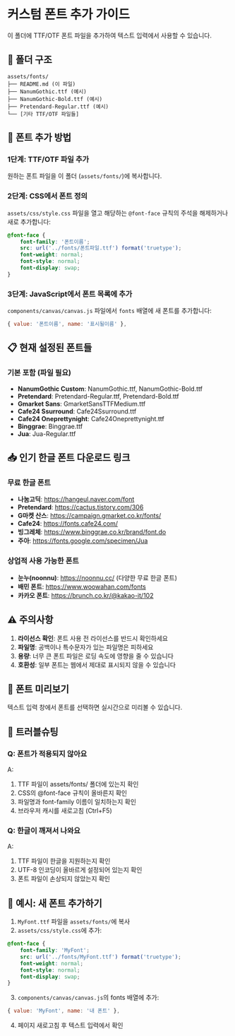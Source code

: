 # 커스텀 폰트 추가 가이드

이 폴더에 TTF/OTF 폰트 파일을 추가하여 텍스트 입력에서 사용할 수 있습니다.

## 📁 폴더 구조
```
assets/fonts/
├── README.md (이 파일)
├── NanumGothic.ttf (예시)
├── NanumGothic-Bold.ttf (예시)
├── Pretendard-Regular.ttf (예시)
└── [기타 TTF/OTF 파일들]
```

## 🔧 폰트 추가 방법

### 1단계: TTF/OTF 파일 추가
원하는 폰트 파일을 이 폴더 (`assets/fonts/`)에 복사합니다.

### 2단계: CSS에서 폰트 정의
`assets/css/style.css` 파일을 열고 해당하는 `@font-face` 규칙의 주석을 해제하거나 새로 추가합니다:

```css
@font-face {
    font-family: '폰트이름';
    src: url('../fonts/폰트파일.ttf') format('truetype');
    font-weight: normal;
    font-style: normal;
    font-display: swap;
}
```

### 3단계: JavaScript에서 폰트 목록에 추가
`components/canvas/canvas.js` 파일에서 `fonts` 배열에 새 폰트를 추가합니다:

```javascript
{ value: '폰트이름', name: '표시될이름' },
```

## 📋 현재 설정된 폰트들

### 기본 포함 (파일 필요)
- **NanumGothic Custom**: NanumGothic.ttf, NanumGothic-Bold.ttf
- **Pretendard**: Pretendard-Regular.ttf, Pretendard-Bold.ttf
- **Gmarket Sans**: GmarketSansTTFMedium.ttf
- **Cafe24 Ssurround**: Cafe24Ssurround.ttf
- **Cafe24 Oneprettynight**: Cafe24Oneprettynight.ttf
- **Binggrae**: Binggrae.ttf
- **Jua**: Jua-Regular.ttf

## 📥 인기 한글 폰트 다운로드 링크

### 무료 한글 폰트
- **나눔고딕**: https://hangeul.naver.com/font
- **Pretendard**: https://cactus.tistory.com/306
- **G마켓 산스**: https://campaign.gmarket.co.kr/fonts/
- **Cafe24**: https://fonts.cafe24.com/
- **빙그레체**: https://www.binggrae.co.kr/brand/font.do
- **주아**: https://fonts.google.com/specimen/Jua

### 상업적 사용 가능한 폰트
- **눈누(noonnu)**: https://noonnu.cc/ (다양한 무료 한글 폰트)
- **배민 폰트**: https://www.woowahan.com/fonts
- **카카오 폰트**: https://brunch.co.kr/@kakao-it/102

## ⚠️ 주의사항

1. **라이선스 확인**: 폰트 사용 전 라이선스를 반드시 확인하세요
2. **파일명**: 공백이나 특수문자가 있는 파일명은 피하세요
3. **용량**: 너무 큰 폰트 파일은 로딩 속도에 영향을 줄 수 있습니다
4. **호환성**: 일부 폰트는 웹에서 제대로 표시되지 않을 수 있습니다

## 🎨 폰트 미리보기

텍스트 입력 창에서 폰트를 선택하면 실시간으로 미리볼 수 있습니다.

## 🔧 트러블슈팅

### Q: 폰트가 적용되지 않아요
A: 
1. TTF 파일이 assets/fonts/ 폴더에 있는지 확인
2. CSS의 @font-face 규칙이 올바른지 확인
3. 파일명과 font-family 이름이 일치하는지 확인
4. 브라우저 캐시를 새로고침 (Ctrl+F5)

### Q: 한글이 깨져서 나와요
A: 
1. TTF 파일이 한글을 지원하는지 확인
2. UTF-8 인코딩이 올바르게 설정되어 있는지 확인
3. 폰트 파일이 손상되지 않았는지 확인

## 📝 예시: 새 폰트 추가하기

1. `MyFont.ttf` 파일을 `assets/fonts/`에 복사
2. `assets/css/style.css`에 추가:
```css
@font-face {
    font-family: 'MyFont';
    src: url('../fonts/MyFont.ttf') format('truetype');
    font-weight: normal;
    font-style: normal;
    font-display: swap;
}
```
3. `components/canvas/canvas.js`의 fonts 배열에 추가:
```javascript
{ value: 'MyFont', name: '내 폰트' },
```
4. 페이지 새로고침 후 텍스트 입력에서 확인